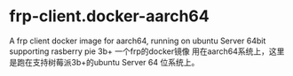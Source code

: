 # frp-client.docker-aarch64
A frp client docker image for aarch64, running on ubuntu Server 64bit supporting rasberry pie 3b+
一个frp的docker镜像 用在aarch64系统上，这里是跑在支持树莓派3b+的ubuntu Server 64 位系统上。
